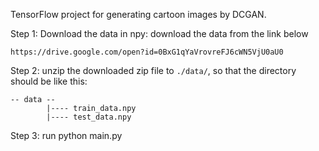 TensorFlow project for generating cartoon images by DCGAN.

Step 1: Download the data in npy: download the data from the link below

```
https://drive.google.com/open?id=0BxG1qYaVrovreFJ6cWN5VjU0aU0
```

Step 2: unzip the downloaded zip file to `./data/`, so that the directory should be like this:

```
-- data --
        |---- train_data.npy
        |---- test_data.npy
```

Step 3: run python main.py
